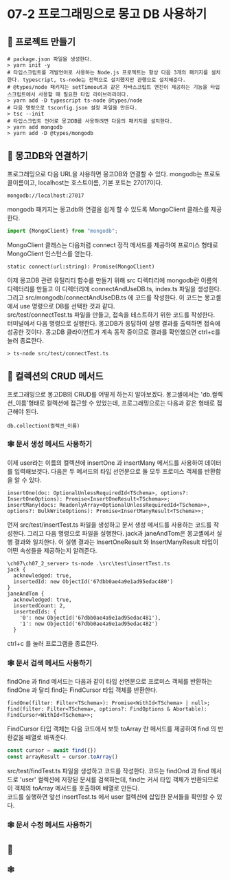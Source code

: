 # 07-2 프로그래밍으로 몽고 DB 사용하기

## 🎈 프로젝트 만들기
```shell
# package.json 파일을 생성한다.
> yarn init -y  
# 타입스크립트를 개발언어로 사용하는 Node.js 프로젝트는 항상 다음 3개의 패키지를 설치한다. typescript, ts-node는 전역으로 설치했지만 관행으로 설치해준다.
# @types/node 패키지는 setTimeout과 같은 자바스크립트 엔진이 제공하는 기능을 타입스크립트에서 사용할 때 필요한 타입 라이브러리이다.
> yarn add -D typescript ts-node @types/node 
# 다음 명령으로 tsconfig.json 설정 파일을 만든다.
> tsc --init
# 타입스크립트 언어로 몽고DB를 사용하려면 다음의 패키지를 설치한다.
> yarn add mongodb
> yarn add -D @types/mongodb
```

## 🎈 몽고DB와 연결하기
프로그래밍으로 다음 URL을 사용하면 몽고DB와 연결할 수 있다. mongodb는 프로토콜이름이고, localhost는 호스트이름, 기본  포트는 27017이다.
```
mongodb://localhost:27017
```
mongodb 패키지는 몽고db와 연결을 쉽게 할 수 있도록 MongoClient 클래스를 제공한다.

```typescript jsx
import {MongoClient} from "mongodb";
```
MongoClient 클래스는 다음처럼 connect 정적 메서드를 제공하여 프로미스 형태로 MongoClient 인스턴스를 얻는다.
```
static connect(url:string): Promise(MongoClient)
```
이제 몽고DB 관련 유틸리티 함수를 만들기 위해 src 디렉터리에 mongodb란 이름의 디렉터리를 만들고 이 디렉터리에 connectAndUseDB.ts, index.ts
파일을 생성한다.  
그리고 src/mongodb/connectAndUseDB.ts 에 코드를 작성한다. 이 코드는 몽고셸에서 use 명령으로 DB를 선택한 것과 같다.  
src/test/connectTest.ts 파일을 만들고, 접속을 테스트하기 위한 코드를 작성한다.  
터미널에서 다음 명령으로 실행한다. 몽고DB가 응답하여 실행 결과를 출력하면 접속에 성공한 것이다. 몽고DB 클라이언트가 계속
동작 중이므로 결과를 확인했으면 ctrl+c를 눌러 종료한다.
```shell
> ts-node src/test/connectTest.ts 
```

## 🎈 컬렉션의 CRUD 메서드
프로그래밍으로 몽고DB의 CRUD를 어떻게 하는지 알아보겠다. 몽고셸에서는 'db.컬렉션_이름'형태로 컬렉션에 접근할 수 있었는데,
프로그래밍으로는 다음과 같은 형태로 접근해야 된다.
```
db.collection(컬렉션_이름)
```

### 🕸️ 문서 생성 메서드 사용하기
이제 user라는 이름의 컬렉션에 insertOne 과 insertMany 메서드를 사용하여 데이터를 입력해보겟다. 다음은 두 메서드의 타입 선언문으로
둘 모두 프로미스 객체를 반환함을 알 수 있다.
```
insertOne(doc: OptionalUnlessRequiredId<TSchema>, options?: InsertOneOptions): Promise<InsertOneResult<TSchema>>;
insertMany(docs: ReadonlyArray<OptionalUnlessRequiredId<TSchema>>, options?: BulkWriteOptions): Promise<InsertManyResult<TSchema>>;
```
먼저 src/test/insertTest.ts 파일을 생성하고 문서 생성 메서드를 사용하는 코드를 작성한다. 그리고 다음 명령으로
파일을 실행한다. jack과 janeAndTom은 몽고셸에서 실행 결과와 일치한다. 이 실행 결과는 InsertOneResult 와
InsertManyResult 타입이 어떤 속성들을 제공하는지 알려준다.
```shell
\ch07\ch07_2_server> ts-node .\src\test\insertTest.ts
jack {
  acknowledged: true,
  insertedId: new ObjectId('67dbb0ae4a9e1ad95edac480')
}
janeAndTom {
  acknowledged: true,
  insertedCount: 2,
  insertedIds: {
    '0': new ObjectId('67dbb0ae4a9e1ad95edac481'),
    '1': new ObjectId('67dbb0ae4a9e1ad95edac482')
  }
```
ctrl+c 를 눌러 프로그램을 종료한다.

### 🕸️ 문서 검색 메서드 사용하기
findOne 과 find 메서드는 다음과 같이 타입 선언문으로 프로미스 객체를 반환하는 findOne 과 달리 
find는 FindCursor 타입 객체를 반환한다.
```
findOne(filter: Filter<TSchema>): Promise<WithId<TSchema> | null>;
find(filter: Filter<TSchema>, options?: FindOptions & Abortable): FindCursor<WithId<TSchema>>;
```

FindCursor 타입 객체는 다음 코드에서 보듯 toArray 란 메서드를 제공하여 find 의 반환값을 배열로 바꿔준다.
```typescript
const cursor = await find({})
const arrayResult = cursor.toArray()
```
src/test/findTest.ts 파일을 생성하고 코드를 작성한다. 코드는 findOnd 과 find 메서드로 'user' 컬렉션에
저장된 문서를 검색하는데, find는 커서 타입 객체가 반환되므로 이 객체의 toArray 메서드를 호출하여 배열로 만든다.  
코드를 실행하면 앞선 insertTest.ts 에서 user 컬렉션에 삽입한 문서들을 확인할 수 있다.

### 🕸️ 문서 수정 메서드 사용하기



## 🎈
### 🕸️









































